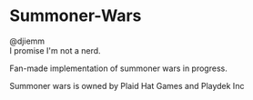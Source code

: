 # Summoner-Wars

@djiemm  
I promise I'm not a nerd.

Fan-made implementation of summoner wars in progress.


Summoner wars is owned by Plaid Hat Games and Playdek Inc 
